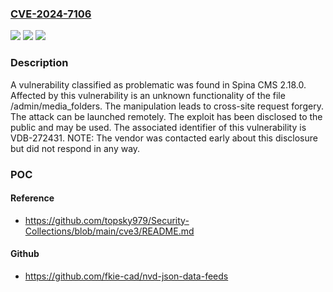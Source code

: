 ### [CVE-2024-7106](https://cve.mitre.org/cgi-bin/cvename.cgi?name=CVE-2024-7106)
![](https://img.shields.io/static/v1?label=Product&message=CMS&color=blue)
![](https://img.shields.io/static/v1?label=Version&message=%3D%202.18.0%20&color=brighgreen)
![](https://img.shields.io/static/v1?label=Vulnerability&message=CWE-352%20Cross-Site%20Request%20Forgery&color=brighgreen)

### Description

A vulnerability classified as problematic was found in Spina CMS 2.18.0. Affected by this vulnerability is an unknown functionality of the file /admin/media_folders. The manipulation leads to cross-site request forgery. The attack can be launched remotely. The exploit has been disclosed to the public and may be used. The associated identifier of this vulnerability is VDB-272431. NOTE: The vendor was contacted early about this disclosure but did not respond in any way.

### POC

#### Reference
- https://github.com/topsky979/Security-Collections/blob/main/cve3/README.md

#### Github
- https://github.com/fkie-cad/nvd-json-data-feeds

